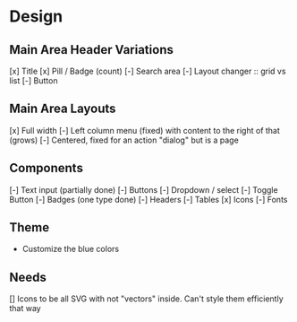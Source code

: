 # Design

## Main Area Header Variations

[x] Title
[x] Pill / Badge (count)
[-] Search area
[-] Layout changer :: grid vs list
[-] Button

## Main Area Layouts

[x] Full width
[-] Left column menu (fixed) with content to the right of that (grows)
[-] Centered, fixed for an action "dialog" but is a page

## Components

[-] Text input (partially done)
[-] Buttons
[-] Dropdown / select
[-] Toggle Button
[-] Badges (one type done)
[-] Headers
[-] Tables
[x] Icons
[-] Fonts

## Theme

- Customize the blue colors

## Needs

[] Icons to be all SVG with not "vectors" inside. Can't style them efficiently that way
